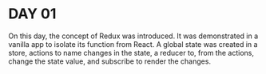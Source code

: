 # DAY 01

On this day, the concept of Redux was introduced. It was demonstrated in a vanilla app to isolate its function from React. A global state was created in a store, actions to name changes in the state, a reducer to, from the actions, change the state value, and subscribe to render the changes.
